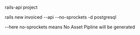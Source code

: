rails-api project

rails new invoiced --api --no-sprockets -d postgresql

--here no-sprockets means No Asset Pipline will be generated
